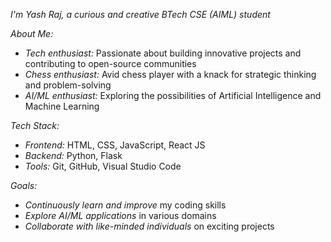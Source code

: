 *I'm Yash Raj, a curious and creative BTech CSE (AIML) student*

*About Me:*

- *Tech enthusiast:* Passionate about building innovative projects and contributing to open-source communities
- *Chess enthusiast:* Avid chess player with a knack for strategic thinking and problem-solving
- *AI/ML enthusiast:* Exploring the possibilities of Artificial Intelligence and Machine Learning

*Tech Stack:*

- *Frontend:* HTML, CSS, JavaScript, React JS
- *Backend:* Python, Flask
- *Tools:* Git, GitHub, Visual Studio Code


*Goals:*

- *Continuously learn and improve* my coding skills
- *Explore AI/ML applications* in various domains
- *Collaborate with like-minded individuals* on exciting projects
